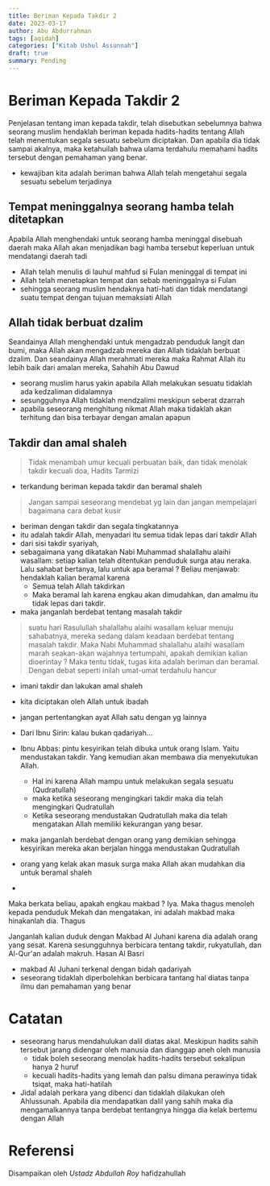 ```yaml
---
title: Beriman Kepada Takdir 2 
date: 2023-03-17
author: Abu Abdurrahman
tags: [aqidah]
categories: ["Kitab Ushul Assunnah"]
draft: true
summary: Pending
---
```


# Beriman Kepada Takdir 2

Penjelasan tentang iman kepada takdir, telah disebutkan sebelumnya bahwa seorang muslim hendaklah beriman kepada hadits-hadits tentang Allah telah menentukan segala sesuatu sebelum diciptakan. Dan apabila dia tidak sampai akalnya, maka ketahuilah bahwa ulama terdahulu memahami hadits tersebut dengan pemahaman yang benar.

- kewajiban kita adalah beriman bahwa Allah telah mengetahui segala sesuatu sebelum terjadinya

## Tempat meninggalnya seorang hamba telah ditetapkan 

Apabila Allah menghendaki untuk seorang hamba meninggal disebuah daerah maka Allah akan menjadikan bagi hamba tersebut keperluan untuk mendatangi daerah tadi

- Allah telah menulis di lauhul mahfud si Fulan meninggal di tempat ini
- Allah telah menetapkan tempat dan sebab meninggalnya si Fulan
- sehingga seorang muslim hendaknya hati-hati dan tidak mendatangi suatu tempat dengan tujuan memaksiati Allah

## Allah tidak berbuat dzalim

Seandainya Allah menghendaki untuk mengadzab penduduk langit dan bumi, maka Allah akan mengadzab mereka dan Allah tidaklah berbuat dzalim. Dan seandainya Allah merahmati mereka maka Rahmat Allah itu lebih baik dari amalan mereka, Sahahih Abu Dawud

- seorang muslim harus yakin apabila Allah melakukan sesuatu tidaklah ada kedzaliman didalamnya
- sesungguhnya Allah tidaklah mendzalimi meskipun seberat dzarrah
- apabila seseorang menghitung nikmat Allah maka tidaklah akan terhitung dan bisa terbayar dengan amalan apapun

## Takdir dan amal shaleh

> Tidak menambah umur kecuali perbuatan baik, dan tidak menolak takdir kecuali doa, Hadits Tarmizi

- terkandung beriman kepada takdir dan beramal shaleh


> Jangan sampai seseorang mendebat yg lain dan jangan mempelajari bagaimana cara debat kusir 

- beriman dengan takdir dan segala tingkatannya
- itu adalah takdir Allah, menyadari itu semua tidak lepas dari takdir Allah 
- dari sisi takdir syariyah, 
- sebagaimana yang dikatakan Nabi Muhammad shalallahu alaihi wasallam: setiap kalian telah ditentukan penduduk surga atau neraka. Lalu sahabat bertanya, lalu untuk apa beramal ? Beliau menjawab: hendaklah kalian beramal karena
  - Semua telah Allah takdirkan
  - Maka beramal lah karena engkau akan dimudahkan, dan amalmu itu tidak lepas dari takdir.
- maka janganlah berdebat tentang masalah takdir

> suatu hari Rasulullah shalallahu alaihi wasallam keluar menuju sahabatnya, mereka sedang dalam keadaan berdebat tentang masalah takdir. Maka Nabi Muhammad shalallahu alaihi wasallam marah seakan-akan wajahnya tertumpahi, apakah demikian kalian dioerintay ? Maka tentu tidak, tugas kita adalah beriman dan beramal. Dengan debat seperti inilah umat-umat terdahulu hancur 

- imani takdir dan lakukan amal shaleh
- kita diciptakan oleh Allah untuk ibadah
- jangan pertentangkan ayat Allah satu dengan yg lainnya
- Dari Ibnu Sirin: kalau bukan qadariyah...
- Ibnu Abbas: pintu kesyirikan telah dibuka untuk orang Islam. Yaitu mendustakan takdir. Yang kemudian akan membawa dia menyekutukan Allah. 
  - Hal ini karena Allah mampu untuk melakukan segala sesuatu (Qudratullah)
  - maka ketika seseorang mengingkari takdir maka dia telah mengingkari Qudratullah
  - Ketika seseorang mendustakan Qudratullah maka dia telah mengatakan Allah memiliki kekurangan yang besar.
- maka janganlah berdebat dengan orang yang demikian sehingga kesyirikan mereka akan berjalan hingga mendustakan Qudratullah 

- orang yang kelak akan masuk surga maka Allah akan mudahkan dia untuk beramal shaleh 
- 


Maka berkata beliau, apakah engkau makbad ? Iya. Maka thagus menoleh kepada penduduk Mekah dan mengatakan, ini adalah makbad maka hinakanlah dia. Thagus

Janganlah kalian duduk dengan Makbad Al Juhani karena dia adalah orang yang sesat. Karena sesungguhnya berbicara tentang takdir, rukyatullah, dan Al-Qur'an adalah makruh. Hasan Al Basri

- makbad Al Juhani terkenal dengan bidah qadariyah
- seseorang tidaklah diperbolehkan berbicara tantang hal diatas tanpa ilmu dan pemahaman yang benar

# Catatan

- seseorang harus mendahulukan dalil diatas akal. Meskipun hadits sahih tersebut jarang didengar oleh manusia dan dianggap aneh oleh manusia
  - tidak boleh seseorang menolak hadits-hadits tersebut sekalipun hanya 2 huruf 
  - kecuali hadits-hadits yang lemah dan palsu  dimana perawinya tidak tsiqat, maka hati-hatilah 
- Jidal adalah perkara yang dibenci dan tidaklah dilakukan oleh Ahlussunah. Apabila dia mendapatkan dalil yang sahih maka dia mengamalkannya tanpa berdebat tentangnya hingga dia kelak bertemu dengan Allah

# Referensi

Disampaikan oleh *Ustadz Abdullah Roy* hafidzahullah